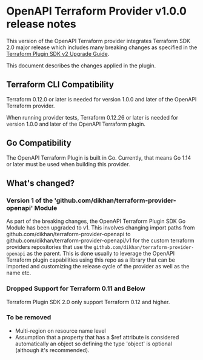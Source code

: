 # OpenAPI Terraform Provider v1.0.0 release notes

This version of the OpenAPI Terraform provider integrates Terraform SDK 2.0 major release which includes many breaking changes
as specified in the [Terraform Plugin SDK v2 Upgrade Guide](https://www.terraform.io/docs/extend/guides/v2-upgrade-guide.html).

This document describes the changes applied in the plugin.

## Terraform CLI Compatibility
Terraform 0.12.0 or later is needed for version 1.0.0 and later of the OpenAPI Terraform provider.

When running provider tests, Terraform 0.12.26 or later is needed for version 1.0.0 and later of the OpenAPI Terraform plugin.

## Go Compatibility
The OpenAPI Terraform Plugin is built in Go. Currently, that means Go 1.14 or later must be used when building this provider.

## What's changed?

### Version 1 of the 'github.com/dikhan/terraform-provider-openapi' Module

As part of the breaking changes, the OpenAPI Terraform Plugin SDK Go Module has been upgraded to v1. This involves changing 
import paths from github.com/dikhan/terraform-provider-openapi to github.com/dikhan/terraform-provider-openapi/v1 for the
custom terraform providers repositories that use the `github.com/dikhan/terraform-provider-openapi` as the parent. This is done
usually to leverage the OpenAPI Terraform plugin capabilities using this repo as a library that can be imported and customizing the release cycle
of the provider as well as the name etc.

### Dropped Support for Terraform 0.11 and Below

Terraform Plugin SDK 2.0 only support Terraform 0.12 and higher.

### To be removed

- Multi-region on resource name level
- Assumption that a property that has a $ref attribute is considered automatically an object so defining the type 'object' is optional (although it's recommended).
